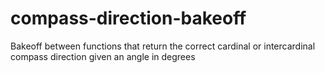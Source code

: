 compass-direction-bakeoff
=========================

Bakeoff between functions that return the correct cardinal or intercardinal compass direction given an angle in degrees
